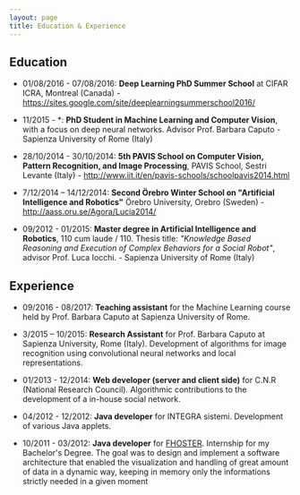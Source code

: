 ```yaml
---
layout: page
title: Education & Experience
---
```


## Education
* 01/08/2016 - 07/08/2016: **Deep Learning PhD Summer School** at 
CIFAR ICRA, Montreal (Canada) - <https://sites.google.com/site/deeplearningsummerschool2016/>

* 11/2015 - \*: **PhD Student in Machine Learning and Computer Vision**, with a focus on deep neural networks.
Advisor Prof. Barbara Caputo - Sapienza University of Rome (Italy)

* 28/10/2014 - 30/10/2014: **5th PAVIS School on Computer Vision, Pattern Recognition, and Image Processing**, PAVIS School, Sestri Levante (Italy) -  <http://www.iit.it/en/pavis-schools/schoolpavis2014.html>

* 7/12/2014 – 14/12/2014: **Second Örebro Winter School on "Artificial Intelligence and Robotics"** Örebro University, Orebro (Sweden) - <http://aass.oru.se/Agora/Lucia2014/>

* 09/2012 - 01/2015: **Master degree in Artificial Intelligence and Robotics**, 110 cum laude / 110. Thesis title: _"Knowledge Based Reasoning and Execution of Complex Behaviors for a Social Robot"_, advisor Prof. Luca Iocchi. - Sapienza University of Rome (Italy)

 
## Experience
* 09/2016 - 08/2017: **Teaching assistant** for the Machine Learning course held by Prof. Barbara Caputo at Sapienza University of Rome.

* 3/2015 – 10/2015: **Research Assistant** for Prof. Barbara Caputo at Sapienza University, Rome (Italy). Development of algorithms for image recognition using convolutional neural networks and local representations.

* 01/2013 - 12/2014: **Web developer (server and client side)** for C.N.R (National Research Council). Algorithmic contributions to the development of a in-house social network.

* 04/2012 - 12/2012: **Java developer** for INTEGRA sistemi. Development of various Java applets. 

* 10/2011 - 03/2012: **Java developer** for [FHOSTER](https://www.fhoster.com). Internship for my Bachelor's Degree. The goal was to design and implement a software architecture that enabled the visualization and handling of great amount of data in a dynamic way, keeping in memory only the informations strictly needed in a given moment

